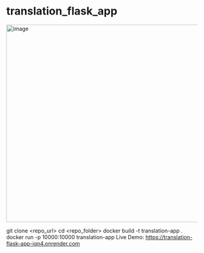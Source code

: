 # translation_flask_app
<img width="1197" height="522" alt="image" src="https://github.com/user-attachments/assets/a1fed6a0-b6c3-45cc-8ca6-5380bcc76b12" />

git clone <repo_url>
cd <repo_folder>
docker build -t translation-app .
docker run -p 10000:10000 translation-app
Live Demo: https://translation-flask-app-iqn4.onrender.com
